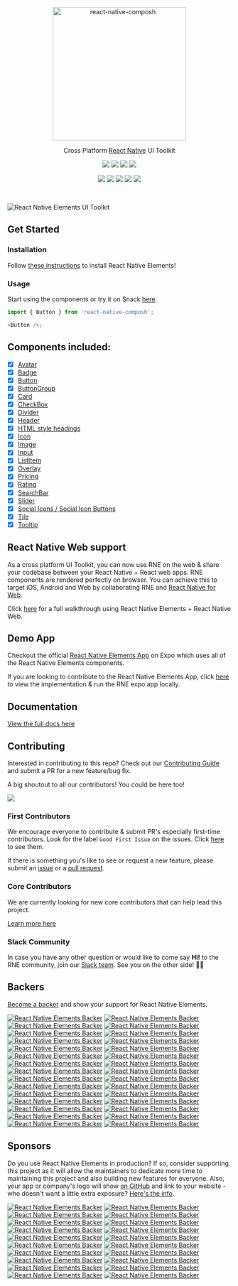 <p align="center">
  <a href="https://google.com/">
    <img alt="react-native-composh" src="https://user-images.githubusercontent.com/5962998/65694309-a825f000-e043-11e9-8382-db0dba0851e3.png" width="300">
  </a>
</p>

<p align="center">
  Cross Platform <a href="https://facebook.github.io/react-native/">React Native</a> UI Toolkit
</p>

<p align="center">
  <a href="https://www.npmjs.com/package/react-native-composh"><img src="https://img.shields.io/npm/v/react-native-composh.svg?style=flat-square"></a>
  <a href="https://www.npmjs.com/package/react-native-composh"><img src="https://img.shields.io/npm/dm/react-native-composh.svg?style=flat-square"></a>
  <a href="https://travis-ci.org/react-native-composh/react-native-composh"><img src="https://img.shields.io/travis/react-native-composh/react-native-composh/master.svg?style=flat-square"></a>
  <a href="https://react-native-composh-slack.herokuapp.com"><img src="https://react-native-composh-slack.herokuapp.com/badge.svg"></a>
</p>

<p align="center">
  <a href="#backers"><img src="https://opencollective.com/react-native-composh/backers/badge.svg"></a>
  <a href="#sponsors"><img src="https://opencollective.com/react-native-composh/sponsors/badge.svg"></a>
  <a href="https://codecov.io/gh/react-native-composh/react-native-composh"><img src="https://codecov.io/gh/react-native-composh/react-native-composh/coverage.svg"></a>
  <a href="https://github.com/prettier/prettier"><img src="https://img.shields.io/badge/styled_with-prettier-ff69b4.svg"></a>
  <a href="https://opensource.org/licenses/MIT"><img src="https://img.shields.io/badge/License-MIT-blue.svg"></a>
</p>

<br />

![React Native Elements UI Toolkit](https://user-images.githubusercontent.com/5962998/37248832-a7060286-24b1-11e8-94a8-847ab6ded4ec.png)

## Get Started

### Installation

Follow
[these instructions](https://react-native-composh.github.io/react-native-composh/docs/getting_started.html)
to install React Native Elements!

### Usage

Start using the components or try it on Snack
[here](https://snack.expo.io/rJu6gJfBZ).

```js
import { Button } from 'react-native-composh';

<Button />;
```

## Components included:

- [x] [Avatar](https://react-native-composh.github.io/react-native-composh/docs/avatar.html)
- [x] [Badge](https://react-native-composh.github.io/react-native-composh/docs/badge.html)
- [x] [Button](https://react-native-composh.github.io/react-native-composh/docs/button.html)
- [x] [ButtonGroup](https://react-native-composh.github.io/react-native-composh/docs/button_group.html)
- [x] [Card](https://react-native-composh.github.io/react-native-composh/docs/card.html)
- [x] [CheckBox](https://react-native-composh.github.io/react-native-composh/docs/checkbox.html)
- [x] [Divider](https://react-native-composh.github.io/react-native-composh/docs/divider.html)
- [x] [Header](https://react-native-composh.github.io/react-native-composh/docs/header.html)
- [x] [HTML style headings](https://react-native-composh.github.io/react-native-composh/docs/text.html)
- [x] [Icon](https://react-native-composh.github.io/react-native-composh/docs/icon.html)
- [x] [Image](https://react-native-composh.github.io/react-native-composh/docs/image.html)
- [x] [Input](https://react-native-composh.github.io/react-native-composh/docs/input.html)
- [x] [ListItem](https://react-native-composh.github.io/react-native-composh/docs/listitem.html)
- [x] [Overlay](https://react-native-composh.github.io/react-native-composh/docs/overlay.html)
- [x] [Pricing](https://react-native-composh.github.io/react-native-composh/docs/pricing.html)
- [x] [Rating](https://react-native-composh.github.io/react-native-composh/docs/rating.html)
- [x] [SearchBar](https://react-native-composh.github.io/react-native-composh/docs/searchbar.html)
- [x] [Slider](https://react-native-composh.github.io/react-native-composh/docs/slider.html)
- [x] [Social Icons / Social Icon Buttons](https://react-native-composh.github.io/react-native-composh/docs/social_icon.html)
- [x] [Tile](https://react-native-composh.github.io/react-native-composh/docs/tile.html)
- [x] [Tooltip](https://react-native-composh.github.io/react-native-composh/docs/tooltip.html)

## React Native Web support

As a cross platform UI Toolkit, you can now use RNE on the web & share your codebase between your React Native + React web apps. RNE components are rendered perfectly on browser. You can achieve this to target iOS, Android and Web by collaborating RNE and [React Native for Web](https://github.com/necolas/react-native-web).

Click [here](https://react-native-composh.github.io/react-native-composh/blog/2018/12/13/react-native-web.html) for a full walkthrough using React Native Elements + React Native Web.

## Demo App

Checkout the official
[React Native Elements App](https://expo.io/@monte9/react-native-composh-app)
on Expo which uses all of the React Native Elements components.

If you are looking to contribute to the React Native Elements App, click
[here](https://github.com/react-native-composh/react-native-composh-app) to
view the implementation & run the RNE expo app locally.

## Documentation

[View the full docs here](https://react-native-composh.github.io/react-native-composh/docs/overview.html)

## Contributing

Interested in contributing to this repo? Check out our
[Contributing Guide](https://react-native-composh.github.io/react-native-composh/docs/contributing.html)
and submit a PR for a new feature/bug fix.

A big shoutout to all our contributors! You could be here too!

<a href="https://github.com/react-native-composh/react-native-composh/graphs/contributors"><img src="https://opencollective.com/react-native-composh/contributors.svg?width=890&button=false" /></a>

### First Contributors

We encourage everyone to contribute & submit PR's especially first-time
contributors. Look for the label `Good First Issue` on the issues. Click
[here](https://github.com/react-native-composh/react-native-composh/labels/%F0%9F%91%B6%20Good%20First%20Issue)
to see them.

If there is something you's like to see or request a new feature, please submit
an
[issue](https://github.com/react-native-composh/react-native-composh/issues/new)
or a
[pull request](https://github.com/react-native-composh/react-native-composh/pulls).

### Core Contributors

We are currently looking for new core contributors that can help lead this project.

[Learn more here](https://github.com/react-native-composh/react-native-composh/issues/2222)

### Slack Community

In case you have any other question or would like to come say **Hi!** to the RNE
community, join our [Slack team](https://react-native-composh-slack.herokuapp.com).
See you on the other side! 👋😃

## Backers

[Become a backer](https://opencollective.com/react-native-composh#backer) and show your support for React Native Elements.

[![React Native Elements Backer](https://opencollective.com/react-native-composh/backer/0/avatar)](https://opencollective.com/react-native-composh/backer/0/website)
[![React Native Elements Backer](https://opencollective.com/react-native-composh/backer/1/avatar)](https://opencollective.com/react-native-composh/backer/1/website)
[![React Native Elements Backer](https://opencollective.com/react-native-composh/backer/2/avatar)](https://opencollective.com/react-native-composh/backer/2/website)
[![React Native Elements Backer](https://opencollective.com/react-native-composh/backer/3/avatar)](https://opencollective.com/react-native-composh/backer/3/website)
[![React Native Elements Backer](https://opencollective.com/react-native-composh/backer/4/avatar)](https://opencollective.com/react-native-composh/backer/4/website)
[![React Native Elements Backer](https://opencollective.com/react-native-composh/backer/5/avatar)](https://opencollective.com/react-native-composh/backer/5/website)
[![React Native Elements Backer](https://opencollective.com/react-native-composh/backer/6/avatar)](https://opencollective.com/react-native-composh/backer/6/website)
[![React Native Elements Backer](https://opencollective.com/react-native-composh/backer/7/avatar)](https://opencollective.com/react-native-composh/backer/7/website)
[![React Native Elements Backer](https://opencollective.com/react-native-composh/backer/8/avatar)](https://opencollective.com/react-native-composh/backer/8/website)
[![React Native Elements Backer](https://opencollective.com/react-native-composh/backer/9/avatar)](https://opencollective.com/react-native-composh/backer/9/website)
[![React Native Elements Backer](https://opencollective.com/react-native-composh/backer/10/avatar)](https://opencollective.com/react-native-composh/backer/10/website)
[![React Native Elements Backer](https://opencollective.com/react-native-composh/backer/11/avatar)](https://opencollective.com/react-native-composh/backer/11/website)
[![React Native Elements Backer](https://opencollective.com/react-native-composh/backer/12/avatar)](https://opencollective.com/react-native-composh/backer/12/website)
[![React Native Elements Backer](https://opencollective.com/react-native-composh/backer/13/avatar)](https://opencollective.com/react-native-composh/backer/13/website)
[![React Native Elements Backer](https://opencollective.com/react-native-composh/backer/14/avatar)](https://opencollective.com/react-native-composh/backer/14/website)
[![React Native Elements Backer](https://opencollective.com/react-native-composh/backer/15/avatar)](https://opencollective.com/react-native-composh/backer/15/website)
[![React Native Elements Backer](https://opencollective.com/react-native-composh/backer/16/avatar)](https://opencollective.com/react-native-composh/backer/16/website)
[![React Native Elements Backer](https://opencollective.com/react-native-composh/backer/17/avatar)](https://opencollective.com/react-native-composh/backer/17/website)
[![React Native Elements Backer](https://opencollective.com/react-native-composh/backer/18/avatar)](https://opencollective.com/react-native-composh/backer/18/website)
[![React Native Elements Backer](https://opencollective.com/react-native-composh/backer/19/avatar)](https://opencollective.com/react-native-composh/backer/19/website)
[![React Native Elements Backer](https://opencollective.com/react-native-composh/backer/20/avatar)](https://opencollective.com/react-native-composh/backer/20/website)
[![React Native Elements Backer](https://opencollective.com/react-native-composh/backer/21/avatar)](https://opencollective.com/react-native-composh/backer/21/website)
[![React Native Elements Backer](https://opencollective.com/react-native-composh/backer/22/avatar)](https://opencollective.com/react-native-composh/backer/22/website)
[![React Native Elements Backer](https://opencollective.com/react-native-composh/backer/23/avatar)](https://opencollective.com/react-native-composh/backer/23/website)
[![React Native Elements Backer](https://opencollective.com/react-native-composh/backer/24/avatar)](https://opencollective.com/react-native-composh/backer/24/website)
[![React Native Elements Backer](https://opencollective.com/react-native-composh/backer/25/avatar)](https://opencollective.com/react-native-composh/backer/25/website)
[![React Native Elements Backer](https://opencollective.com/react-native-composh/backer/26/avatar)](https://opencollective.com/react-native-composh/backer/26/website)
[![React Native Elements Backer](https://opencollective.com/react-native-composh/backer/27/avatar)](https://opencollective.com/react-native-composh/backer/27/website)
[![React Native Elements Backer](https://opencollective.com/react-native-composh/backer/28/avatar)](https://opencollective.com/react-native-composh/backer/28/website)
[![React Native Elements Backer](https://opencollective.com/react-native-composh/backer/29/avatar)](https://opencollective.com/react-native-composh/backer/29/website)

## Sponsors

Do you use React Native Elements in production? If so, consider supporting this project as it will allow the maintainers to dedicate more time to maintaining this project and also building new features for everyone. Also, your app or company's logo will show [on GitHub](https://github.com/react-native-composh/react-native-composh#sponsors) and link to your website - who doesn't want a little extra exposure? [Here's the info](https://opencollective.com/react-native-composh#sponsor).

[![React Native Elements Backer](https://opencollective.com/react-native-composh/sponsor/0/avatar)](https://opencollective.com/react-native-composh/sponsor/0/website)
[![React Native Elements Backer](https://opencollective.com/react-native-composh/sponsor/1/avatar)](https://opencollective.com/react-native-composh/sponsor/1/website)
[![React Native Elements Backer](https://opencollective.com/react-native-composh/sponsor/2/avatar)](https://opencollective.com/react-native-composh/sponsor/2/website)
[![React Native Elements Backer](https://opencollective.com/react-native-composh/sponsor/3/avatar)](https://opencollective.com/react-native-composh/sponsor/3/website)
[![React Native Elements Backer](https://opencollective.com/react-native-composh/sponsor/4/avatar)](https://opencollective.com/react-native-composh/sponsor/4/website)
[![React Native Elements Backer](https://opencollective.com/react-native-composh/sponsor/5/avatar)](https://opencollective.com/react-native-composh/sponsor/5/website)
[![React Native Elements Backer](https://opencollective.com/react-native-composh/sponsor/6/avatar)](https://opencollective.com/react-native-composh/sponsor/6/website)
[![React Native Elements Backer](https://opencollective.com/react-native-composh/sponsor/7/avatar)](https://opencollective.com/react-native-composh/sponsor/7/website)
[![React Native Elements Backer](https://opencollective.com/react-native-composh/sponsor/8/avatar)](https://opencollective.com/react-native-composh/sponsor/8/website)
[![React Native Elements Backer](https://opencollective.com/react-native-composh/sponsor/9/avatar)](https://opencollective.com/react-native-composh/sponsor/9/website)
[![React Native Elements Backer](https://opencollective.com/react-native-composh/sponsor/10/avatar)](https://opencollective.com/react-native-composh/sponsor/10/website)
[![React Native Elements Backer](https://opencollective.com/react-native-composh/sponsor/11/avatar)](https://opencollective.com/react-native-composh/sponsor/11/website)
[![React Native Elements Backer](https://opencollective.com/react-native-composh/sponsor/12/avatar)](https://opencollective.com/react-native-composh/sponsor/12/website)
[![React Native Elements Backer](https://opencollective.com/react-native-composh/sponsor/13/avatar)](https://opencollective.com/react-native-composh/sponsor/13/website)
[![React Native Elements Backer](https://opencollective.com/react-native-composh/sponsor/14/avatar)](https://opencollective.com/react-native-composh/sponsor/14/website)
[![React Native Elements Backer](https://opencollective.com/react-native-composh/sponsor/15/avatar)](https://opencollective.com/react-native-composh/sponsor/15/website)
[![React Native Elements Backer](https://opencollective.com/react-native-composh/sponsor/16/avatar)](https://opencollective.com/react-native-composh/sponsor/16/website)
[![React Native Elements Backer](https://opencollective.com/react-native-composh/sponsor/17/avatar)](https://opencollective.com/react-native-composh/sponsor/17/website)
[![React Native Elements Backer](https://opencollective.com/react-native-composh/sponsor/18/avatar)](https://opencollective.com/react-native-composh/sponsor/18/website)
[![React Native Elements Backer](https://opencollective.com/react-native-composh/sponsor/19/avatar)](https://opencollective.com/react-native-composh/sponsor/19/website)
